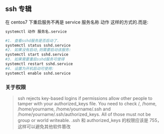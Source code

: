 ## ssh 专辑

在 centos7 下重启服务不再是 service 服务名称 动作 这样的方式的.而是:

```bash
systemctl 动作 服务名.service
```

```bash
#1. 查看sshd服务是否启动了.
systemctl status sshd.service
#2. 如果没有启动,则需要启动该服务:
systemctl start sshd.service
#3. 如果需要重启sshd服务可使得
systemctl restart sshd.service
#4. 设置为开机启动可使用:
systemctl enable sshd.service
```

### 关于权限

> ssh rejects key-based logins if permissions allow other people to tamper with your authorized_keys file. You need to check /, /home, /home/yourname, /home/yourname/.ssh and /home/yourname/.ssh/authorized_keys. All of those must not be group or world writeable.
> .ssh 和 authorized_keys 的权限应该是 755，这样可以避免其他软件篡改
